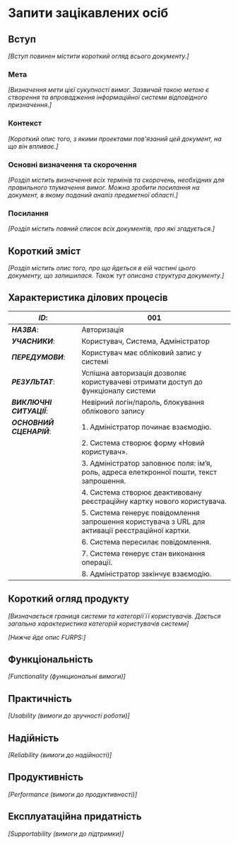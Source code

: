 # Запити зацікавлених осіб

## Вступ

*[Вступ повинен містити короткий огляд всього документу.]*

### Мета 

*[Визначення мети цієї сукупності вимог. Зазвичай такою метою є створення та впровадження 
 інформаційної системи відповідного призначення.]*

### Контекст

*[Короткий опис того, з якими проектами пов'язаний цей документ, на що він впливає.]*


### Основні визначення та скорочення

*[Розділ містить визначення всіх термінів та скорочень, необхідних для правильного
тлумачення вимог. Можна зробити посилання на документ, в якому поданий аналіз предметної області.]*


### Посилання

*[Розділ містить повний список всіх документів, про які згадується.]*


## Короткий зміст

*[Розділ містить опис того, про що йдеться в еій частині цього документу, що залишилася. 
Також тут описана структура документу.]*

## Характеристика ділових процесів

   
| ***ID***:                | 001 |
|--------------------------|---|
| ***НАЗВА***:             | Авторизація |
| ***УЧАСНИКИ***:          | Користувач, Система, Адміністратор |
| ***ПЕРЕДУМОВИ***:        | Користувач має обліковий запис у системі |
| ***РЕЗУЛЬТАТ***:         | Успішна авторизація дозволяє користувачеві отримати доступ до функціоналу системи |
| ***ВИКЛЮЧНІ СИТУАЦІЇ***: | Невірний логін/пароль, блокування облікового запису |
| ***ОСНОВНИЙ СЦЕНАРІЙ***: | 1. Адміністратор починає взаємодію. |
|                          | 2. Система створює форму «Новий користувач». |
|                          | 3. Адміністратор заповнює поля: ім’я, роль, адреса елеткронної пошти, текст запрошення. |
|                          | 4. Система створює деактивовану реєстраційну картку нового користувача. |
|                          | 5. Система генерує повідомлення запрошення користувача з URL для активації реєстраційної картки. |
|                          | 6. Система пересилає повідомлення. |
|                          | 7. Система генерує стан виконання операції. |
|                          | 8. Адміністратор закінчує взаємодію. |

## Короткий огляд продукту

*[Визначається границя системи та категорії її користувачів. Дається загальна характеристика категорій користувачів
системи]*

*[Нижче йде опис FURPS:]*


## Функціональність

*[Functionality (функциональні вимоги)]*

## Практичність

*[Usability (вимоги до зручності роботи)]*

## Надійність

*[Reliability (вимоги до надійності)]*

## Продуктивність

*[Performance (вимоги до продуктивності)]*

## Експлуатаційна придатність

*[Supportability (вимоги до підтримки)]*
